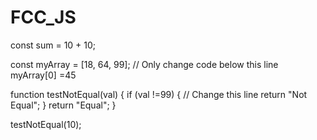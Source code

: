 # FCC_JS
const sum = 10 + 10;

const myArray = [18, 64, 99];
// Only change code below this line
myArray[0] =45

function testNotEqual(val) {
  if (val !=99) { // Change this line
    return "Not Equal";
  }
  return "Equal";
}

testNotEqual(10);

